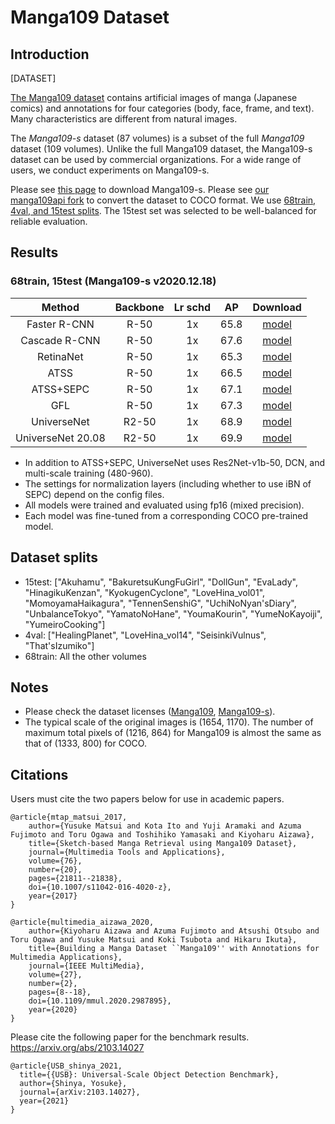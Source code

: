 # Manga109 Dataset

## Introduction

[DATASET]

[The Manga109 dataset](http://www.manga109.org/en/index.html) contains artificial images of manga (Japanese comics) and annotations for four categories (body, face, frame, and text).
Many characteristics are different from natural images.

The *Manga109-s* dataset (87 volumes) is a subset of the full *Manga109* dataset (109 volumes).
Unlike the full Manga109 dataset, the Manga109-s dataset can be used by commercial organizations.
For a wide range of users, we conduct experiments on Manga109-s.

Please see [this page](http://www.manga109.org/en/download_s.html) to download Manga109-s.
Please see [our manga109api fork](https://github.com/shinya7y/manga109api) to convert the dataset to COCO format.
We use [68train, 4val, and 15test splits](#dataset-splits).
The 15test set was selected to be well-balanced for reliable evaluation.


## Results

### 68train, 15test (Manga109-s v2020.12.18)

|      Method       | Backbone | Lr schd |  AP   |                                                                             Download                                                                             |
| :---------------: | :------: | :-----: | :---: | :--------------------------------------------------------------------------------------------------------------------------------------------------------------: |
|   Faster R-CNN    |   R-50   |   1x    | 65.8  |        [model](https://github.com/shinya7y/UniverseNet/releases/download/20.12/faster_rcnn_r50_fpn_fp16_4x4_1x_manga109s_20201219_epoch_12-264d9f31.pth)         |
|   Cascade R-CNN   |   R-50   |   1x    | 67.6  |        [model](https://github.com/shinya7y/UniverseNet/releases/download/20.12/cascade_rcnn_r50_fpn_fp16_4x4_1x_manga109s_20201219_epoch_12-aece91e1.pth)        |
|     RetinaNet     |   R-50   |   1x    | 65.3  |         [model](https://github.com/shinya7y/UniverseNet/releases/download/20.12/retinanet_r50_fpn_fp16_4x4_1x_manga109s_20201219_epoch_12-9fa45ba4.pth)          |
|       ATSS        |   R-50   |   1x    | 66.5  |            [model](https://github.com/shinya7y/UniverseNet/releases/download/20.12/atss_r50_fpn_fp16_4x4_1x_manga109s_20201219_epoch_12-c3e34e96.pth)            |
|     ATSS+SEPC     |   R-50   |   1x    | 67.1  |      [model](https://github.com/shinya7y/UniverseNet/releases/download/20.12/atss_r50_fpn_sepc_noibn_fp16_4x4_1x_manga109s_20201219_epoch_12-b9eef036.pth)       |
|        GFL        |   R-50   |   1x    | 67.3  |            [model](https://github.com/shinya7y/UniverseNet/releases/download/20.12/gfl_r50_fpn_fp16_4x4_1x_manga109s_20201219_epoch_12-49659797.pth)             |
|    UniverseNet    |  R2-50   |   1x    | 68.9  |   [model](https://github.com/shinya7y/UniverseNet/releases/download/20.12/universenet50_fp16_4x4_mstrain_480_960_1x_manga109s_20201220_epoch_12-ae4e7451.pth)    |
| UniverseNet 20.08 |  R2-50   |   1x    | 69.9  | [model](https://github.com/shinya7y/UniverseNet/releases/download/20.12/universenet50_2008_fp16_4x4_mstrain_480_960_1x_manga109s_20201220_epoch_12-6af914a4.pth) |

- In addition to ATSS+SEPC, UniverseNet uses Res2Net-v1b-50, DCN, and multi-scale training (480-960).
- The settings for normalization layers (including whether to use iBN of SEPC) depend on the config files.
- All models were trained and evaluated using fp16 (mixed precision).
- Each model was fine-tuned from a corresponding COCO pre-trained model.


## Dataset splits

- 15test: ["Akuhamu", "BakuretsuKungFuGirl", "DollGun", "EvaLady", "HinagikuKenzan", "KyokugenCyclone", "LoveHina_vol01", "MomoyamaHaikagura", "TennenSenshiG", "UchiNoNyan'sDiary", "UnbalanceTokyo", "YamatoNoHane", "YoumaKourin", "YumeNoKayoiji", "YumeiroCooking"]
- 4val: ["HealingPlanet", "LoveHina_vol14", "SeisinkiVulnus", "That'sIzumiko"]
- 68train: All the other volumes


## Notes

- Please check the dataset licenses ([Manga109](http://www.manga109.org/en/download.html), [Manga109-s](http://www.manga109.org/en/download_s.html)).
- The typical scale of the original images is (1654, 1170).
  The number of maximum total pixels of (1216, 864) for Manga109 is almost the same as that of (1333, 800) for COCO.


## Citations

Users must cite the two papers below for use in academic papers.

```
@article{mtap_matsui_2017,
    author={Yusuke Matsui and Kota Ito and Yuji Aramaki and Azuma Fujimoto and Toru Ogawa and Toshihiko Yamasaki and Kiyoharu Aizawa},
    title={Sketch-based Manga Retrieval using Manga109 Dataset},
    journal={Multimedia Tools and Applications},
    volume={76},
    number={20},
    pages={21811--21838},
    doi={10.1007/s11042-016-4020-z},
    year={2017}
}
```

```
@article{multimedia_aizawa_2020,
    author={Kiyoharu Aizawa and Azuma Fujimoto and Atsushi Otsubo and Toru Ogawa and Yusuke Matsui and Koki Tsubota and Hikaru Ikuta},
    title={Building a Manga Dataset ``Manga109'' with Annotations for Multimedia Applications},
    journal={IEEE MultiMedia},
    volume={27},
    number={2},
    pages={8--18},
    doi={10.1109/mmul.2020.2987895},
    year={2020}
}
```

Please cite the following paper for the benchmark results.
https://arxiv.org/abs/2103.14027

```
@article{USB_shinya_2021,
  title={{USB}: Universal-Scale Object Detection Benchmark},
  author={Shinya, Yosuke},
  journal={arXiv:2103.14027},
  year={2021}
}
```
